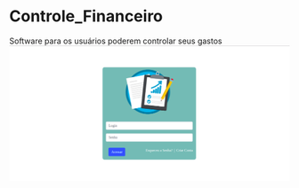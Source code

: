# Controle_Financeiro
Software para os usuários poderem controlar seus gastos
<img src="layout/login.png">
